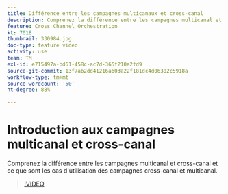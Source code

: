 ```yaml
---
title: Différence entre les campagnes multicanaux et cross-canal
description: Comprenez la différence entre les campagnes multicanal et cross-canal et ce que sont les cas d'utilisation des campagnes cross-canal et multicanal.
feature: Cross Channel Orchestration
kt: 7018
thumbnail: 330984.jpg
doc-type: feature video
activity: use
team: TM
exl-id: e715497a-bd61-458c-ac7d-365f210a2fd9
source-git-commit: 13f7ab2dd41216a603a22f181dc4d06302c5918a
workflow-type: tm+mt
source-wordcount: '50'
ht-degree: 88%

---
```


# Introduction aux campagnes multicanal et cross-canal

Comprenez la différence entre les campagnes multicanal et cross-canal et ce que sont les cas d&#39;utilisation des campagnes cross-canal et multicanal.

>[!VIDEO](https://video.tv.adobe.com/v/330984?quality=12&learn=on)
